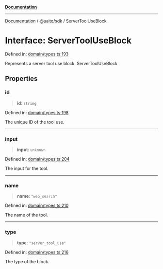 [**Documentation**](../../../README.md)

***

[Documentation](../../../README.md) / [@uaito/sdk](../README.md) / ServerToolUseBlock

# Interface: ServerToolUseBlock

Defined in: [domain/types.ts:193](https://github.com/elribonazo/uaito/blob/59519c0d40f515dbd89fd61e340cabe541998f9e/packages/sdk/src/domain/types.ts#L193)

Represents a server tool use block.
 ServerToolUseBlock

## Properties

### id

> **id**: `string`

Defined in: [domain/types.ts:198](https://github.com/elribonazo/uaito/blob/59519c0d40f515dbd89fd61e340cabe541998f9e/packages/sdk/src/domain/types.ts#L198)

The unique ID of the tool use.

***

### input

> **input**: `unknown`

Defined in: [domain/types.ts:204](https://github.com/elribonazo/uaito/blob/59519c0d40f515dbd89fd61e340cabe541998f9e/packages/sdk/src/domain/types.ts#L204)

The input for the tool.

***

### name

> **name**: `"web_search"`

Defined in: [domain/types.ts:210](https://github.com/elribonazo/uaito/blob/59519c0d40f515dbd89fd61e340cabe541998f9e/packages/sdk/src/domain/types.ts#L210)

The name of the tool.

***

### type

> **type**: `"server_tool_use"`

Defined in: [domain/types.ts:216](https://github.com/elribonazo/uaito/blob/59519c0d40f515dbd89fd61e340cabe541998f9e/packages/sdk/src/domain/types.ts#L216)

The type of the block.
